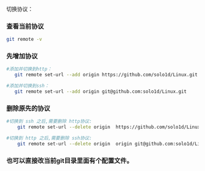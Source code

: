 切换协议：

### 查看当前协议

```bash 
git remote -v
```

### 先增加协议

```bash
#添加并切换到http：
   git remote set-url --add origin https://github.com/solo1d/Linux.git

#添加并切换到ssh：
   git remote set-url --add origin git@github.com:solo1d/Linux.git
```

### 删除原先的协议

```bash
#切换到 ssh 之后,需要删除 http协议:
	git remote set-url --delete origin  https://github.com/solo1d/Linux

#切换到 http 之后,需要删除 ssh协议:
	git remote set-url --delete origin  origin git@github.com:solo1d/Linux.git
```



### 也可以直接改当前git目录里面有个配置文件。


